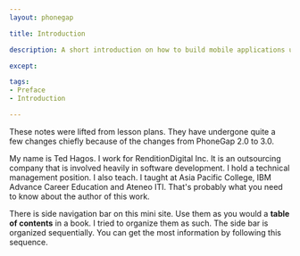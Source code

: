 ```yaml
---
layout: phonegap

title: Introduction

description: A short introduction on how to build mobile applications using PhoneGap

except:

tags:
- Preface
- Introduction

---
```


These notes were lifted from lesson plans. They have undergone quite a few changes chiefly because of the changes from PhoneGap 2.0 to 3.0. 

My name is Ted Hagos. I work for RenditionDigital Inc. It is an outsourcing company that is involved heavily in software development. I hold a technical management position. I also teach. I taught at Asia Pacific College, IBM Advance Career Education and Ateneo ITI. That's probably what you need to know about the author of this work.

There is side navigation bar on this mini site. Use them as you would a **table of contents** in a book. I tried to organize them as such. The side bar is organized sequentially. You can get the most information by following this sequence.

